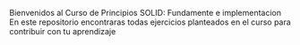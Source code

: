 Bienvenidos al Curso de Principios SOLID: Fundamente e implementacion
En este repositorio encontraras todas ejercicios planteados en el curso para contribuir con tu aprendizaje
